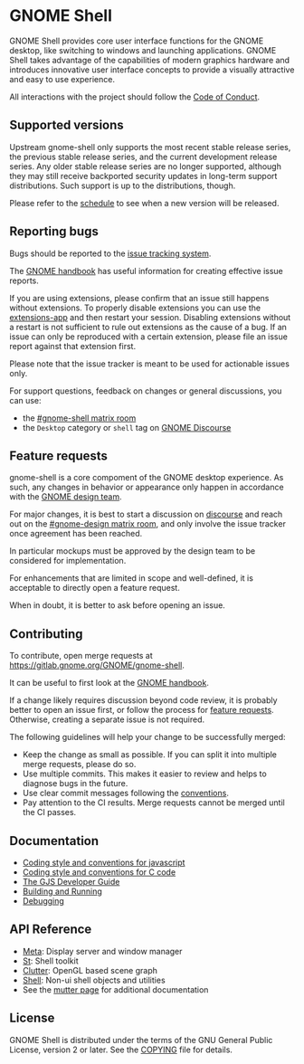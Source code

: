# GNOME Shell

GNOME Shell provides core user interface functions for the GNOME desktop,
like switching to windows and launching applications. GNOME Shell takes
advantage of the capabilities of modern graphics hardware and introduces
innovative user interface concepts to provide a visually attractive and
easy to use experience.

All interactions with the project should follow the [Code of Conduct][conduct].

[conduct]: https://conduct.gnome.org/

## Supported versions

Upstream gnome-shell only supports the most recent stable release series,
the previous stable release series, and the current development release
series. Any older stable release series are no longer supported, although
they may still receive backported security updates in long-term support
distributions. Such support is up to the distributions, though.

Please refer to the [schedule] to see when a new version will be released.

[schedule]: https://release.gnome.org/calendar

## Reporting bugs

Bugs should be reported to the [issue tracking system][bug-tracker].

The [GNOME handbook][bug-handbook] has useful information for creating
effective issue reports.

If you are using extensions, please confirm that an issue still happens
without extensions. To properly disable extensions you can use the
[extensions-app] and then restart your session. Disabling extensions
without a restart is not sufficient to rule out extensions as the
cause of a bug. If an issue can only be reproduced with a certain
extension, please file an issue report against that extension first.

Please note that the issue tracker is meant to be used for
actionable issues only.

For support questions, feedback on changes or general discussions,
you can use:

 - the [#gnome-shell matrix room][matrix-room]
 - the `Desktop` category or `shell` tag on [GNOME Discourse][discourse]

[bug-tracker]: https://gitlab.gnome.org/GNOME/gnome-shell/issues
[bug-handbook]: https://handbook.gnome.org/issues/reporting.html
[extensions-app]: https://apps.gnome.org/Extensions
[matrix-room]: https://matrix.to/#/#gnome-shell:gnome.org
[discourse]: https://discourse.gnome.org

## Feature requests

gnome-shell is a core compoment of the GNOME desktop experience.
As such, any changes in behavior or appearance only happen in
accordance with the [GNOME design team][design-team].

For major changes, it is best to start a discussion on [discourse]
and reach out on the [#gnome-design matrix room][design-room],
and only involve the issue tracker once agreement has been reached.

In particular mockups must be approved by the design team to be
considered for implementation.

For enhancements that are limited in scope and well-defined,
it is acceptable to directly open a feature request.

When in doubt, it is better to ask before opening an issue.

[design-team]: https://gitlab.gnome.org/Teams/Design
[discourse]: https://discourse.gnome.org
[design-room]: https://matrix.to/#/#gnome-design:gnome.org

## Contributing

To contribute, open merge requests at https://gitlab.gnome.org/GNOME/gnome-shell.

It can be useful to first look at the [GNOME handbook][mr-handbook].

If a change likely requires discussion beyond code review, it is probably better to
open an issue first, or follow the process for [feature requests](#feature-requests).
Otherwise, creating a separate issue is not required.

The following guidelines will help your change to be successfully merged:

 * Keep the change as small as possible. If you can split it into multiple
   merge requests, please do so.
 * Use multiple commits. This makes it easier to review and helps to diagnose
   bugs in the future.
 * Use clear commit messages following the [conventions][commit-messages].
 * Pay attention to the CI results. Merge requests cannot be merged until the
   CI passes.

[mr-handbook]: https://handbook.gnome.org/development/change-submission.html
[commit-messages]: docs/commit-messages.md

## Documentation

 * [Coding style and conventions for javascript][js-style]
 * [Coding style and conventions for C code][c-style]
 * [The GJS Developer Guide][gjs-guide]
 * [Building and Running][building]
 * [Debugging][debugging]

[js-style]: docs/js-coding-style.md
[c-style]: docs/c-coding-style.md
[gjs-guide]: https://gjs.guide
[building]: docs/building-and-running.md
[debugging]: docs/debugging.md

## API Reference

 * [Meta][meta-docs]: Display server and window manager
 * [St][st-docs]: Shell toolkit
 * [Clutter][clutter-docs]: OpenGL based scene graph
 * [Shell][shell-docs]: Non-ui shell objects and utilities
 * See the [mutter page][mutter-docs] for additional documentation

[st-docs]: <https://gnome.pages.gitlab.gnome.org/gnome-shell/st/>
[shell-docs]: <https://gnome.pages.gitlab.gnome.org/gnome-shell/shell/>
[clutter-docs]: <https://mutter.gnome.org/clutter/>
[meta-docs]: <https://mutter.gnome.org/clutter/>
[mutter-docs]: <https://mutter.gnome.org>

## License

GNOME Shell is distributed under the terms of the GNU General Public License,
version 2 or later. See the [COPYING][license] file for details.

[license]: COPYING
